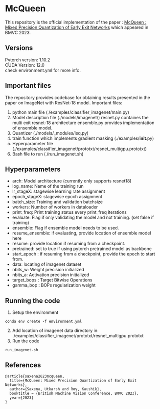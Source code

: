 # McQueen 
This repository is the official implementation of the paper : [McQueen : Mixed Precision Quantization of Early Exit Networks](https://papers.bmvc2023.org/0511.pdf) which appeared in BMVC 2023.
## Versions
Pytorch version: 1.10.2 <br />
CUDA Version: 12.0 <br />
check environment.yml for more info. <br />

## Important files
The repository provides codebase for obtaining results presented in the paper on ImageNet with ResNet-18 model. 
Important files: 
1. python main file (./examples/classifier_imagenet/main.py)
2. Model description file (./models/imagenet/)
    resnet.py containes the multi exit resnet-18 architecture 
    ensemble.py provides implementation of ensemble model. 
3. Quantizer (./models/_modules/lsq.py)
4. train function which implements gradient masking (./examples/__init__.py)
5. Hyperparameter file (./examples/classifier_imagenet/prototxt/resnet_multigpu.prototxt)
6. Bash file to run (./run_imagenet.sh)

## Hyperparameters
- arch: Model architecture (currently only supports resnet18)
- log_name: Name of the training run
- lr_stageX: stagewise learning rate assignment
- epoch_stageX: stagewise epoch assignment
- batch_size: Training and validation batchsize
- workers: Number of workers in dataloader
- print_freq: Print training status every print_freq iterations
- evaluate: Flag if only validating the model and not training. (set false if training)
- ensemble: Flag if ensemble model needs to be used.
- resume_ensemble: if evaluating, provide location of ensemble model here
- resume: provide location if resuming from a checkpoint.
- pretrained: set to true if using pytorch pretrained model as backbone
- start_epoch : if resuming from a checkpoint, provide the epoch to start from.
- data: locating of imagenet dataset
- nbits_w: Weight precision initialized
- nbits_a: Activation precision initialized
- target_bops : Target Bitwise Operations
- gamma_bop : BOPs regularization weight

## Running the code
1. Setup the environment
```
conda env create -f environment.yml
```
2. Add location of imagenet data directory in ./examples/classifier_imagenet/prototxt/resnet_multigpu.prototxt
3. Run the code
```
run_imagenet.sh
```
## References
```
@article{saxena2023mcqueen,
  title={McQueen: Mixed Precision Quantization of Early Exit Networks},
  author={Saxena, Utkarsh and Roy, Kaushik},
  booktitle = {British Machine Vision Conference, BMVC 2023},
  year={2023}
}
```
```
